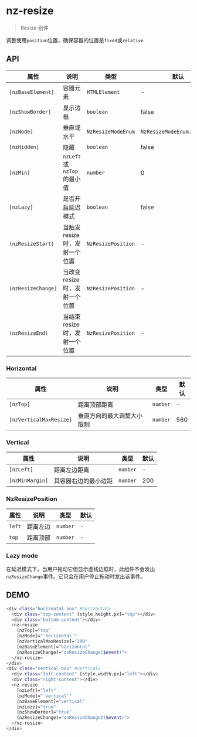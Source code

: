 # nz-resize

> Resize 组件

调整使用`position`位置，确保容器的位置是`fixed`或`relative`

## API

| 属性 | 说明 | 类型 | 默认 |
| --- | --- | --- | --- |
| `[nzBaseElement]` | 容器元素 | `HTMLElement` | - |
| `[nzShowBorder]` | 显示边框 | `boolean` | false |
| `[nzNode]` | 垂直或水平 | `NzResizeModeEnum` | `NzResizeModeEnum.Vertical` | 
| `[nzHidden]` | 隐藏 | `boolean` | false |
| `[nzMin]` | `nzLeft`或`nzTop`的最小值 | `number` | 0 |
| `[nzLazy]` | 是否开启延迟模式 | `boolean` | false |
| `(nzResizeStart)` | 当触发resize时，发射一个位置 | `NzResizePosition` | - |
| `(nzResizeChange)` | 当改变resize时，发射一个位置  | `NzResizePosition` | - |
| `(nzResizeEnd)` | 当结束resize时，发射一个位置  | `NzResizePosition` | - |

### Horizontal

| 属性 | 说明 | 类型 | 默认 |
| --- | --- | --- | --- |
| `[nzTop]` | 距离顶部距离 | `number` | - |
| `[nzVerticalMaxResize]`  | 垂直方向的最大调整大小限制 | `number` | 560 |

### Vertical

| 属性 | 说明 | 类型 | 默认 |
| --- | --- | --- | --- |
| `[nzLeft]` | 距离左边距离 | `number` | - |
| `[nzMinMargin]` | 其容器右边的最小边距| `number` | 200 |

### NzResizePosition

| 属性 | 说明 | 类型 | 默认 |
| --- | --- | --- | --- |
| `left` | 距离左边 | `number` | - |
| `top` | 距离顶部 | `number` | - |

### Lazy mode

在延迟模式下，当用户拖动它但显示虚线边框时，此组件不会发出`nzResizeChange`事件。它只会在用户停止拖动时发出该事件。


## DEMO
```bash 
<div class="horizontal-box" #horizontal>
  <div class="top-content" [style.height.px]="top"></div>
  <div class="bottom-content"></div>
  <nz-resize
    [nzTop]="top"
    [nzMode]="'horizontal'"
    [nzVerticalMaxResize]="200"
    [nzBaseElement]="horizontal"
    (nzResizeChange)="onResizeChange($event)">
  </nz-resize>
</div>
<div class="vertical-box" #vertical>
  <div class="left-content" [style.width.px]="left"></div>
  <div class="right-content"></div>
  <nz-resize
    [nzLeft]="left"
    [nzMode]="'vertical'"
    [nzBaseElement]="vertical"
    [nzLazy]="true"
    [nzShowBorder]="true"
    (nzResizeChange)="onResizeChange2($event)">
  </nz-resize>
</div>

```
